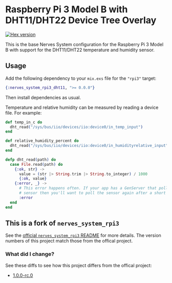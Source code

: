 # Raspberry Pi 3 Model B with DHT11/DHT22 Device Tree Overlay

[![Hex version](https://img.shields.io/hexpm/v/nerves_system_rpi3_dht11.svg "Hex version")](https://hex.pm/packages/nerves_system_rpi3_dht11)

This is the base Nerves System configuration for the Raspberry Pi 3 Model B with support for the DHT11/DHT22 temperature and humidity sensor.

## Usage

Add the following dependency to your `mix.exs` file for the `"rpi3"` target:

```elixir
{:nerves_system_rpi3_dht11, ">= 0.0.0"}
```

Then install dependencies as usual.

Temperature and relative humidity can be measured by reading a device file. For example:

```elixir
def temp_in_c do
  dht_read("/sys/bus/iio/devices/iio:device0/in_temp_input")
end

def relative_humidity_percent do
  dht_read("/sys/bus/iio/devices/iio:device0/in_humidityrelative_input")
end

defp dht_read(path) do
  case File.read(path) do
    {:ok, str} ->
      value = (str |> String.trim |> String.to_integer) / 1000
      {:ok, value}
    {:error, _} ->
      # This error happens often. If your app has a GenServer that polls the
      # sensor then you'll want to poll the sensor again after a short delay.
      :error
  end
end
```

## This is a fork of `nerves_system_rpi3`

See the [official `nerves_system_rpi3` README](https://github.com/nerves-project/nerves_system_rpi3) for more details. The version numbers of this project match those from the offical project.

### What did I change?

See these diffs to see how this project differs from the offical project:

* [1.0.0-rc.0](https://github.com/balexand/nerves_system_rpi3_dht11/compare/b952d2bb0472c3ff1ea92223fd12509fcdb864a7...v1.0.0-rc.0)
